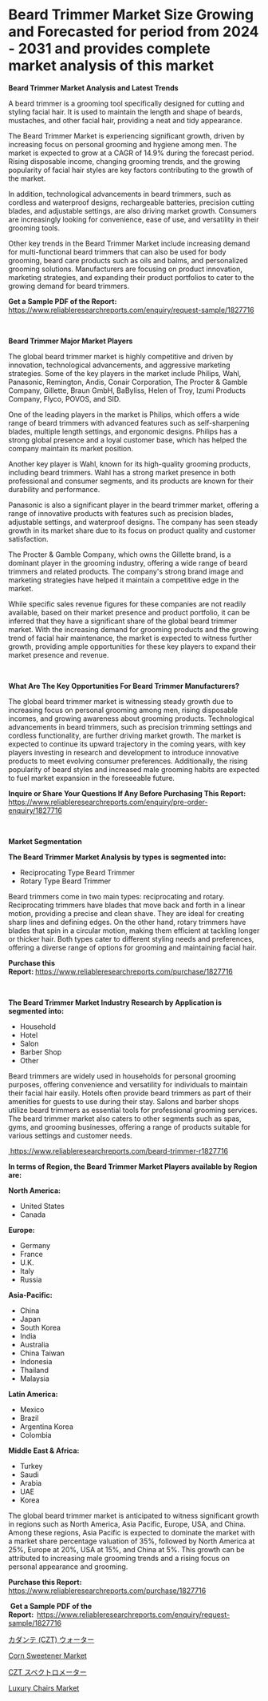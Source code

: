 <p><h1>Beard Trimmer Market Size Growing and Forecasted for period from 2024 - 2031 and provides complete market analysis of this market</h1></p><p><strong>Beard Trimmer Market Analysis and Latest Trends</strong></p>
<p><p>A beard trimmer is a grooming tool specifically designed for cutting and styling facial hair. It is used to maintain the length and shape of beards, mustaches, and other facial hair, providing a neat and tidy appearance.</p><p>The Beard Trimmer Market is experiencing significant growth, driven by increasing focus on personal grooming and hygiene among men. The market is expected to grow at a CAGR of 14.9% during the forecast period. Rising disposable income, changing grooming trends, and the growing popularity of facial hair styles are key factors contributing to the growth of the market.</p><p>In addition, technological advancements in beard trimmers, such as cordless and waterproof designs, rechargeable batteries, precision cutting blades, and adjustable settings, are also driving market growth. Consumers are increasingly looking for convenience, ease of use, and versatility in their grooming tools.</p><p>Other key trends in the Beard Trimmer Market include increasing demand for multi-functional beard trimmers that can also be used for body grooming, beard care products such as oils and balms, and personalized grooming solutions. Manufacturers are focusing on product innovation, marketing strategies, and expanding their product portfolios to cater to the growing demand for beard trimmers.</p></p>
<p><strong>Get a Sample PDF of the Report:&nbsp;</strong> <a href="https://www.reliableresearchreports.com/enquiry/request-sample/1827716">https://www.reliableresearchreports.com/enquiry/request-sample/1827716</a></p>
<p>&nbsp;</p>
<p><strong>Beard Trimmer Major Market Players</strong></p>
<p><p>The global beard trimmer market is highly competitive and driven by innovation, technological advancements, and aggressive marketing strategies. Some of the key players in the market include Philips, Wahl, Panasonic, Remington, Andis, Conair Corporation, The Procter & Gamble Company, Gillette, Braun GmbH, BaByliss, Helen of Troy, Izumi Products Company, Flyco, POVOS, and SID.</p><p>One of the leading players in the market is Philips, which offers a wide range of beard trimmers with advanced features such as self-sharpening blades, multiple length settings, and ergonomic designs. Philips has a strong global presence and a loyal customer base, which has helped the company maintain its market position.</p><p>Another key player is Wahl, known for its high-quality grooming products, including beard trimmers. Wahl has a strong market presence in both professional and consumer segments, and its products are known for their durability and performance.</p><p>Panasonic is also a significant player in the beard trimmer market, offering a range of innovative products with features such as precision blades, adjustable settings, and waterproof designs. The company has seen steady growth in its market share due to its focus on product quality and customer satisfaction.</p><p>The Procter & Gamble Company, which owns the Gillette brand, is a dominant player in the grooming industry, offering a wide range of beard trimmers and related products. The company's strong brand image and marketing strategies have helped it maintain a competitive edge in the market.</p><p>While specific sales revenue figures for these companies are not readily available, based on their market presence and product portfolio, it can be inferred that they have a significant share of the global beard trimmer market. With the increasing demand for grooming products and the growing trend of facial hair maintenance, the market is expected to witness further growth, providing ample opportunities for these key players to expand their market presence and revenue.</p></p>
<p>&nbsp;</p>
<p><strong>What Are The Key Opportunities For Beard Trimmer Manufacturers?</strong></p>
<p><p>The global beard trimmer market is witnessing steady growth due to increasing focus on personal grooming among men, rising disposable incomes, and growing awareness about grooming products. Technological advancements in beard trimmers, such as precision trimming settings and cordless functionality, are further driving market growth. The market is expected to continue its upward trajectory in the coming years, with key players investing in research and development to introduce innovative products to meet evolving consumer preferences. Additionally, the rising popularity of beard styles and increased male grooming habits are expected to fuel market expansion in the foreseeable future.</p></p>
<p><strong>Inquire or Share Your Questions If Any Before Purchasing This Report:</strong> <a href="https://www.reliableresearchreports.com/enquiry/pre-order-enquiry/1827716">https://www.reliableresearchreports.com/enquiry/pre-order-enquiry/1827716</a></p>
<p>&nbsp;</p>
<p><strong>Market Segmentation</strong></p>
<p><strong>The Beard Trimmer Market Analysis by types is segmented into:</strong></p>
<p><ul><li>Reciprocating Type Beard Trimmer</li><li>Rotary Type Beard Trimmer</li></ul></p>
<p><p>Beard trimmers come in two main types: reciprocating and rotary. Reciprocating trimmers have blades that move back and forth in a linear motion, providing a precise and clean shave. They are ideal for creating sharp lines and defining edges. On the other hand, rotary trimmers have blades that spin in a circular motion, making them efficient at tackling longer or thicker hair. Both types cater to different styling needs and preferences, offering a diverse range of options for grooming and maintaining facial hair.</p></p>
<p><strong>Purchase this Report:&nbsp;</strong><a href="https://www.reliableresearchreports.com/purchase/1827716">https://www.reliableresearchreports.com/purchase/1827716</a></p>
<p>&nbsp;</p>
<p><strong>The Beard Trimmer Market Industry Research by Application is segmented into:</strong></p>
<p><ul><li>Household</li><li>Hotel</li><li>Salon</li><li>Barber Shop</li><li>Other</li></ul></p>
<p><p>Beard trimmers are widely used in households for personal grooming purposes, offering convenience and versatility for individuals to maintain their facial hair easily. Hotels often provide beard trimmers as part of their amenities for guests to use during their stay. Salons and barber shops utilize beard trimmers as essential tools for professional grooming services. The beard trimmer market also caters to other segments such as spas, gyms, and grooming businesses, offering a range of products suitable for various settings and customer needs.</p></p>
<p><a href="https://www.reliableresearchreports.com/beard-trimmer-r1827716">&nbsp;https://www.reliableresearchreports.com/beard-trimmer-r1827716</a></p>
<p><strong>In terms of Region, the Beard Trimmer Market Players available by Region are:</strong></p>
<p>
    <p> <strong> North America: </strong>
        <ul>
            <li>United States</li>
            <li>Canada</li>
        </ul>
        </p> 
    <p> <strong> Europe: </strong>
        <ul>
            <li>Germany</li>
            <li>France</li>
            <li>U.K.</li>
            <li>Italy</li>
            <li>Russia</li>
        </ul>
        </p> 
    <p> <strong> Asia-Pacific: </strong>
        <ul>
            <li>China</li>
            <li>Japan</li>
            <li>South Korea</li>
            <li>India</li>
            <li>Australia</li>
            <li>China Taiwan</li>
            <li>Indonesia</li>
            <li>Thailand</li>
            <li>Malaysia</li>
        </ul>
        </p> 
    <p> <strong> Latin America: </strong>
        <ul>
            <li>Mexico</li>
            <li>Brazil</li>
            <li>Argentina Korea</li>
            <li>Colombia</li>
        </ul>
        </p> 
    <p> <strong> Middle East & Africa: </strong>
        <ul>
            <li>Turkey</li>
            <li>Saudi</li>
            <li>Arabia</li>
            <li>UAE</li>
            <li>Korea</li>
        </ul>
    </p>
    </p>
<p><p>The global beard trimmer market is anticipated to witness significant growth in regions such as North America, Asia Pacific, Europe, USA, and China. Among these regions, Asia Pacific is expected to dominate the market with a market share percentage valuation of 35%, followed by North America at 25%, Europe at 20%, USA at 15%, and China at 5%. This growth can be attributed to increasing male grooming trends and a rising focus on personal appearance and grooming.</p></p>
<p><strong>Purchase this Report: </strong><a href="https://www.reliableresearchreports.com/purchase/1827716">https://www.reliableresearchreports.com/purchase/1827716</a></p>
<p>&nbsp;<strong>Get a Sample PDF of the Report:&nbsp;&nbsp;</strong><a href="https://www.reliableresearchreports.com/enquiry/request-sample/1827716">https://www.reliableresearchreports.com/enquiry/request-sample/1827716</a></p>
<p><strong></strong></p>
<p><p><a href="https://github.com/tanyaali3/Market-Research-Report-List-1/blob/main/9715670144127.md">カダンテ (CZT) ウォーター</a></p><p><a href="https://github.com/nancykennedykellievqfqt2/Market-Research-Report-List-3/blob/main/corn-sweetener-market.md">Corn Sweetener Market</a></p><p><a href="https://github.com/reliezer65/Market-Research-Report-List-1/blob/main/4398402144126.md">CZT スペクトロメーター</a></p><p><a href="https://github.com/seekum/Market-Research-Report-List-3/blob/main/luxury-chairs-market.md">Luxury Chairs Market</a></p></p>